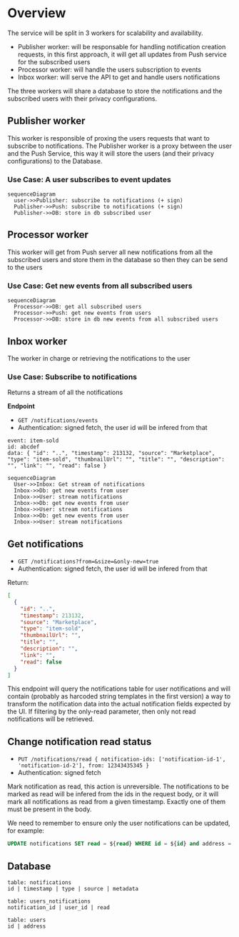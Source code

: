 # Overview

The service will be split in 3 workers for scalability and availability.

- Publisher worker: will be responsable for handling notification creation requests, in this first approach, it will get all updates from Push service for the subscribed users
- Processor worker: will handle the users subscription to events
- Inbox worker: will serve the API to get and handle users notifications

The three workers will share a database to store the notifications and the subscribed users with their privacy configurations.

## Publisher worker

This worker is responsible of proxing the users requests that want to subscribe to notifications. The Publisher worker is a proxy between the user and the Push Service, this way it will store the users (and their privacy configurations) to the Database.

### Use Case: A user subscribes to event updates

```mermaid
sequenceDiagram
  user->>Publisher: subscribe to notifications (+ sign)
  Publisher->>Push: subscribe to notifications (+ sign)
  Publisher->>DB: store in db subscribed user
```

## Processor worker

This worker will get from Push server all new notifications from all the subscribed users and store them in the database so then they can be send to the users


### Use Case: Get new events from all subscribed users

```mermaid
sequenceDiagram
  Processor->>DB: get all subscribed users 
  Processor->>Push: get new events from users 
  Processor->>DB: store in db new events from all subscribed users
```

## Inbox worker

The worker in charge or retrieving the notifications to the user

### Use Case: Subscribe to notifications

Returns a stream of all the notifications

**Endpoint**
- `GET /notifications/events`
- Authentication: signed fetch, the user id will be infered from that

```
event: item-sold
id: abcdef
data: { "id": "..", "timestamp": 213132, "source": "Marketplace", "type": "item-sold", "thumbnailUrl": "", "title": "", "description": "", "link": "", "read": false }
```

```mermaid
sequenceDiagram
  User->>Inbox: Get stream of notifications
  Inbox->>Db: get new events from user
  Inbox->>User: stream notifications
  Inbox->>Db: get new events from user
  Inbox->>User: stream notifications
  Inbox->>Db: get new events from user
  Inbox->>User: stream notifications
```


## Get notifications
- `GET /notifications?from=&size=&only-new=true`
- Authentication: signed fetch, the user id will be infered from that

Return:

```json
[
  {
    "id": "..",
    "timestamp": 213132,
    "source": "Marketplace",
    "type": "item-sold",
    "thumbnailUrl": "",
    "title": "",
    "description": "",
    "link": "",
    "read": false
  }
]
```

This endpoint will query the notifications table for user notifications and will contain (probably as harcoded string templates in the first version) a way to transform the notification data into the actual notification fields expected by the UI. If filtering by the only-read parameter, then only not read notifications will be retrieved.


## Change notification read status

- `PUT /notifications/read { notification-ids: ['notification-id-1', 'notification-id-2'], from: 12343435345 }`
- Authentication: signed fetch

Mark notification as read, this action is unreversible. The notifications to be marked as read will be infered from the ids in the request body, or it will mark all notifications as read from a given timestamp. Exactly one of them must be present in the body.

We need to remember to ensure only the user notifications can be updated, for example:

```sql
UPDATE notifications SET read = ${read} WHERE id = ${id} and address = ${address}
```


## Database

```
table: notifications
id | timestamp | type | source | metadata

table: users_notifications
notification_id | user_id | read

table: users
id | address
```

